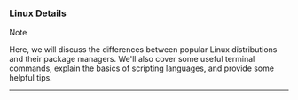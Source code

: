 ### Linux Details

> [!NOTE]
> Here, we will discuss the differences between popular Linux distributions and their package managers. We'll also cover some useful terminal commands, explain the basics of scripting languages, and provide some helpful tips.








---

